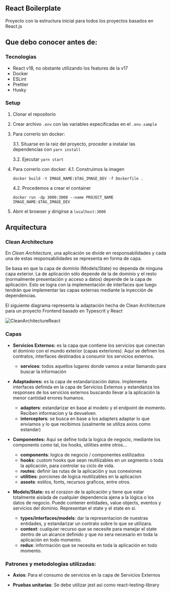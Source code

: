 ## React Boilerplate

Proyecto con la estructura inicial para todos los proyectos basados en React.js

## Que debo conocer antes de:

### Tecnologias

- React v18, no obstante utilizando los features de la v17
- Docker
- ESLint
- Prettier
- Husky

### Setup

1. Clonar el repositorio
2. Crear archivo `.env` con las variables especificadas en el `.env.sample` 
3. Para correrlo sin docker:

   3.1. Situarse en la raiz del proyecto, proceder a instalar las dependencias con `yarn install`
   
   3.2. Ejecutar `yarn start`
   
4. Para correrlo con docker:
    4.1. Construimos la imagen 
    ```
    docker build -t IMAGE_NAME:$TAG_IMAGE_DEV -f Dockerfile .
    ```
    4.2. Procedemos a crear el container 
    ```
    docker run -dp 3000:3000 --name PROJECT_NAME IMAGE_NAME:$TAG_IMAGE_DEV
    ```
5. Abrir el browser y dirigirse a `localhost:3000`


## Arquitectura

### Clean Architecture

En *Clean Architecture*, una aplicación se divide en responsabilidades y cada una de estas responsabilidades se representa en forma de capa.

Se basa en que la capa de dominio (Models/State) no dependa de ninguna capa exterior. 
La de aplicación sólo depende de la de dominio y el resto (normalmente presentación y acceso a datos) depende de la capa de aplicación. 
Esto se logra con la implementación de interfaces que luego tendrán que implementar las capas externas mediante la inyección de dependencias.

El siguiente diagrama representa la adaptación hecha de Clean Architecture para un proyecto Frontend basado en Typescrit y React

![CleanArchitectureReact](https://user-images.githubusercontent.com/32858351/173492130-2400f1b6-0262-4214-86c8-2733a5219f57.svg)


### Capas

- **Servicios Externos:** es la capa que contiene los servicios que conectan el dominio con el mundo exterior (capas exteriores). Aquí se definen los contratos, interfaces destinados a consumir los servicios externos.

    - **services**: todos aquellos lugares donde vamos a estar llamando para buscar la información


- **Adaptadores:** es la capa de estandarización datos. Implementa interfaces definida en la capa de Servicios Externos y estandariza los responses de los servicios externos buscando llevar a la aplicación la menor cantidad errores humanos.

    - **adapters**: estandarizar en base al modelo y el endpoint de momento. Reciben informacion y la devuelven.
    - **interceptors**: se busca en base a los adapters adaptar lo que enviamos y lo que recibimos (usalmente se utiliza axios como estandar)


- **Componentes:** Aqui se define toda la logica de negocio, mediante los components como tal, los hooks, utilities entre otros...

    - **components**: logica de negocio / componentes estilizados
    - **hooks**: custom hooks que sean reutilizables en un segmento o toda la aplicación, para controlar su ciclo de vida.
    - **routes**: definir las rutas de la aplicación y sus conexiones
    - **utilities**: porciones de logica reutilizables en la aplicacion
    - **assets**: estilos, fonts, recursos graficos, entre otros.


- **Models/State:** es el corazon de la aplicación y tiene que estar totalmente aislada de cualquier dependencia ajena a la lógica o los datos de negocio. Puede contener entidades, value objects, eventos y servicios del dominio. Representan el state y el state en sí.

    - **types/interfaces/models**: dar la representacion de nuestras entidades, y estandarizar un contrato sobre lo que se utilizara.
    - **context**: cualquier recurso que se necesite para manejar el state dentro de un alcance definido y que no sera necesario en toda la aplicación en todo momento.
    - **redux**: información que se necesita en toda la aplicación en todo momento. 


### Patrones y metodologías utilizadas:


*  **Axios**: Para el consumo de servicios en la capa de Servicios Externos

*  **Pruebas unitarias**: Se debe utilizar jest asi como react-testing-library

